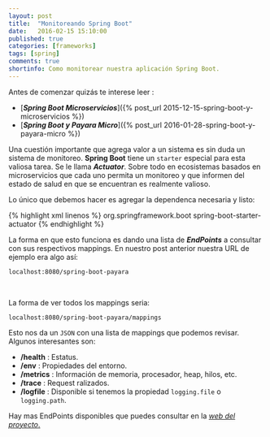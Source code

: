 ```yaml
---
layout: post
title:  "Monitoreando Spring Boot"
date:   2016-02-15 15:10:00
published: true
categories: [frameworks]
tags: [spring]
comments: true
shortinfo: Como monitorear nuestra aplicación Spring Boot.
---
```


Antes de comenzar quizás te interese leer :

* [_**Spring Boot Microservicios**_]({% post_url 2015-12-15-spring-boot-y-microservicios %})
* [_**Spring Boot y Payara Micro**_]({% post_url 2016-01-28-spring-boot-y-payara-micro %})

Una cuestión importante que agrega valor a un sistema es sin duda un sistema de monitoreo. **Spring Boot** tiene un `starter` especial para esta valiosa tarea. Se le llama _**Actuator**_. Sobre todo en ecosistemas basados en microservicios que cada uno permita un monitoreo y que informen del estado de salud en que se encuentran es realmente valioso.

Lo único que debemos hacer es agregar la dependenca necesaria y listo:

{% highlight xml linenos %}
<dependency>
    <groupId>org.springframework.boot</groupId>
    <artifactId>spring-boot-starter-actuator</artifactId>
</dependency>
{% endhighlight %}<br/>

La forma en que esto funciona es dando una lista de _**EndPoints**_ a consultar con sus respectivos mappings. En nuestro post anterior nuestra URL de ejemplo era algo así:

`localhost:8080/spring-boot-payara`

<br/>

La forma de ver todos los mappings seria:

`localhost:8080/spring-boot-payara/mappings`

Esto nos da un `JSON` con una lista de mappings que podemos revisar. Algunos interesantes son:

* **/health**   : Estatus.
* **/env**      : Propiedades del entorno.
* **/metrics**  : Información de memoria, procesador, heap, hilos, etc.
* **/trace**    : Request ralizados.
* **/logfile**  : Disponible si tenemos la propiedad `logging.file` o `logging.path`.

Hay mas EndPoints disponibles que puedes consultar en la [_web del proyecto_.](https://docs.spring.io/spring-boot/docs/current/reference/html/production-ready-endpoints.html)
